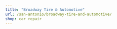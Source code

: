 ```yaml
---
title: "Broadway Tire & Automotive"
url: /san-antonio/broadway-tire-and-automotive/
shop: car repair
---
```

